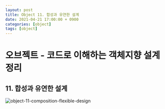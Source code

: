 ```yaml
---
layout: post
title: Object 11. 합성과 유연한 설계
date: 2021-04-21 17:00:00 + 0900
categories: [object]
tags: [object]
---
```


# 오브젝트 - 코드로 이해하는 객체지향 설계 정리
## 11. 합성과 유연한 설계

![object-11-composition-flexible-design](https://user-images.githubusercontent.com/13375810/115517546-31ee7b80-a2c2-11eb-9680-ccd91e148f28.png)